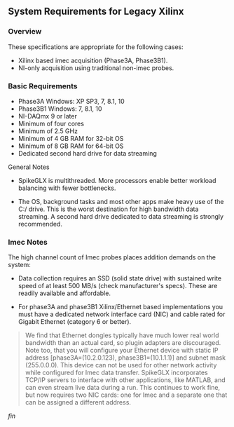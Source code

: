 ## System Requirements for Legacy Xilinx

### Overview

These specifications are appropriate for the following cases:

* Xilinx based imec acquisition (Phase3A, Phase3B1).
* NI-only acquisition using traditional non-imec probes.

### Basic Requirements

* Phase3A Windows: XP SP3, 7, 8.1, 10
* Phase3B1 Windows: 7, 8.1, 10
* NI-DAQmx 9 or later
* Minimum of four cores
* Minimum of 2.5 GHz
* Minimum of 4 GB RAM for 32-bit OS
* Minimum of 8 GB RAM for 64-bit OS
* Dedicated second hard drive for data streaming

General Notes

* SpikeGLX is multithreaded. More processors enable better workload
balancing with fewer bottlenecks.

* The OS, background tasks and most other apps make heavy use of the
C:/ drive. This is the worst destination for high bandwidth data streaming.
A second hard drive dedicated to data streaming is strongly recommended.

### Imec Notes

The high channel count of Imec probes places addition demands on the
system:

* Data collection requires an SSD (solid state drive) with sustained
write speed of at least 500 MB/s (check manufacturer's specs). These
are readily available and affordable.

* For phase3A and phase3B1 Xilinx/Ethernet based implementations you must
have a dedicated network interface card (NIC) and cable rated for Gigabit
Ethernet (category 6 or better).

> We find that Ethernet dongles typically have much lower real world
bandwidth than an actual card, so plugin adapters are discouraged.
Note too, that you will configure your Ethernet device with static
IP address [phase3A=(10.2.0.123), phase3B1=(10.1.1.1)] and subnet mask
(255.0.0.0). This device can not be used for other network activity
while configured for Imec data transfer. SpikeGLX incorporates TCP/IP
servers to interface with other applications, like MATLAB, and can even
stream live data during a run. This continues to work fine, but now
requires two NIC cards: one for Imec and a separate one that can be
assigned a different address.


_fin_

